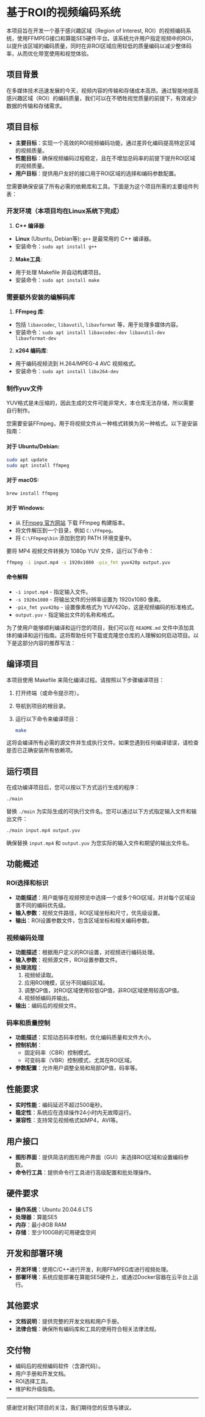 # 基于ROI的视频编码系统

本项目旨在开发一个基于感兴趣区域（Region of Interest, ROI）的视频编码系统，使用FFMPEG接口和算能SE5硬件平台。该系统允许用户指定视频中的ROI，以提升该区域的编码质量，同时在非ROI区域应用较低的质量编码以减少整体码率，从而优化带宽使用和视觉体验。

## 项目背景

在多媒体技术迅速发展的今天，视频内容的传输和存储成本高昂。通过智能地提高感兴趣区域（ROI）的编码质量，我们可以在不牺牲视觉质量的前提下，有效减少数据的传输和存储需求。

## 项目目标

- **主要目标**：实现一个高效的ROI视频编码功能，通过差异化编码提高特定区域的视频质量。
- **性能目标**：确保视频编码过程稳定，且在不增加总码率的前提下提升ROI区域的视频质量。
- **用户目标**：提供用户友好的接口用于ROI区域的选择和编码参数配置。

您需要确保安装了所有必需的依赖库和工具。下面是为这个项目所需的主要组件列表：

### 开发环境（本项目均在Linux系统下完成）

1. **C++ 编译器**:
  - **Linux** (Ubuntu, Debian等): `g++` 是最常用的 C++ 编译器。
  - 安装命令：`sudo apt install g++`

2. **Make工具**:
  - 用于处理 Makefile 并自动构建项目。
  - 安装命令：`sudo apt install make`

### 需要额外安装的编解码库

1. **FFmpeg 库**:
  - 包括 `libavcodec`, `libavutil`, `libavformat` 等，用于处理多媒体内容。
  - 安装命令：`sudo apt install libavcodec-dev libavutil-dev libavformat-dev`

2. **x264 编码库**:
  - 用于编码视频流到 H.264/MPEG-4 AVC 视频格式。
  - 安装命令：`sudo apt install libx264-dev`

### 制作yuv文件
YUV格式是未压缩的，因此生成的文件可能非常大，本仓库无法存储，所以需要自行制作。

您需要安装FFmpeg，用于将视频文件从一种格式转换为另一种格式。以下是安装指南：

  #### 对于 Ubuntu/Debian:
  ```bash
  sudo apt update
  sudo apt install ffmpeg
  ```

#### 对于 macOS:
  ```bash
  brew install ffmpeg
  ```

#### 对于 Windows:
- 从 [FFmpeg 官方网站](https://ffmpeg.org/download.html) 下载 FFmpeg 构建版本。
- 将文件解压到一个目录，例如 `C:\FFmpeg`。
- 将 `C:\FFmpeg\bin` 添加到您的 PATH 环境变量中。


要将 MP4 视频文件转换为 1080p YUV 文件，运行以下命令：

```bash
ffmpeg -i input.mp4 -s 1920x1080 -pix_fmt yuv420p output.yuv
```

#### 命令解释

- `-i input.mp4` - 指定输入文件。
- `-s 1920x1080` - 将输出文件的分辨率设置为 1920x1080 像素。
- `-pix_fmt yuv420p` - 设置像素格式为 YUV420p，这是视频编码的标准格式。
- `output.yuv` - 指定输出文件的名称和格式。

为了使用户能够顺利编译和运行您的项目，我们可以在 `README.md` 文件中添加具体的编译和运行指南。这将帮助任何下载或克隆您仓库的人理解如何启动项目。以下是这部分内容的推荐写法：

## 编译项目

本项目使用 Makefile 来简化编译过程。请按照以下步骤编译项目：

1. 打开终端（或命令提示符）。
2. 导航到项目的根目录。
3. 运行以下命令来编译项目：

   ```bash
   make
   ```

这将会编译所有必需的源文件并生成执行文件。如果您遇到任何编译错误，请检查是否已正确安装所有依赖项。

## 运行项目

在成功编译项目后，您可以按以下方式运行生成的程序：

```bash
./main
```

替换 `./main` 为实际生成的可执行文件名。您可以通过以下方式指定输入文件和输出文件：

```bash
./main input.mp4 output.yuv
```

确保替换 `input.mp4` 和 `output.yuv` 为您实际的输入文件和期望的输出文件名。

## 功能概述

### ROI选择和标识

- **功能描述**：用户能够在视频预览中选择一个或多个ROI区域，并对每个区域设置不同的编码优先级。
- **输入参数**：视频文件路径，ROI区域坐标和尺寸，优先级设置。
- **输出**：ROI设置参数文件，包含区域坐标和相关编码参数。

### 视频编码处理

- **功能描述**：根据用户定义的ROI设置，对视频进行编码处理。
- **输入参数**：视频源文件，ROI设置参数文件。
- **处理流程**：
    1. 视频帧读取。
    2. 应用ROI掩模，区分不同编码区域。
    3. 调整QP值，对ROI区域使用较低QP值，非ROI区域使用较高QP值。
    4. 视频帧编码并输出。
- **输出**：编码后的视频文件。

### 码率和质量控制

- **功能描述**：实现动态码率控制，优化编码质量和文件大小。
- **控制机制**：
    - 固定码率（CBR）控制模式。
    - 可变码率（VBR）控制模式，尤其在ROI区域。
- **参数配置**：允许用户调整全局和局部QP值，码率等。

## 性能要求

- **实时性能**：编码延迟不超过500毫秒。
- **稳定性**：系统应在连续操作24小时内无故障运行。
- **兼容性**：支持常见视频格式如MP4，AVI等。

## 用户接口

- **图形界面**：提供简洁的图形用户界面（GUI）来选择ROI区域和设置编码参数。
- **命令行工具**：提供命令行工具进行高级配置和批处理操作。

## 硬件要求

- **操作系统**：Ubuntu 20.04.6 LTS
- **处理器**：算能SE5
- **内存**：最小8GB RAM
- **存储**：至少100GB的可用硬盘空间

## 开发和部署环境

- **开发环境**：使用C/C++进行开发，利用FFMPEG库进行视频处理。
- **部署环境**：系统应能部署在算能SE5硬件上，或通过Docker容器在云平台上运行。

## 其他要求

- **文档说明**：提供完整的开发文档和用户手册。
- **法律合规**：确保所有编码库和工具的使用符合相关法律法规。

## 交付物

- 编码后的视频编码软件（含源代码）。
- 用户手册和开发文档。
- ROI选择工具。
- 维护和升级指南。

---
感谢您对我们项目的关注，我们期待您的反馈与建议。